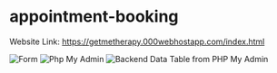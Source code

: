 # appointment-booking

Website Link: https://getmetherapy.000webhostapp.com/index.html 

![Form](https://github.com/ritu-singh2002/appointment-booking/assets/98696997/c658300c-bd44-48c0-b0ba-5fb445db0715)
![Php My Admin](https://github.com/ritu-singh2002/appointment-booking/assets/98696997/3e4da63e-a3f9-4b7a-b29e-07f7a3143e05)
![Backend Data Table from PHP My Admin](https://github.com/ritu-singh2002/appointment-booking/assets/98696997/5d9cfb02-4eff-425f-8c19-4f3ee4855302)


